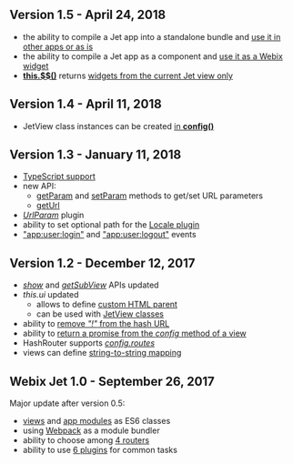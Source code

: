 ## Version 1.5 - April 24, 2018

- the ability to compile a Jet app into a standalone bundle and [use it in other apps or as is](practice/deploy.md)
- the ability to compile a Jet app as a component and [use it as a Webix widget](practice/deploy.md)
- [**this.$$()**](details/views.md#this-usdusd) returns [widgets from the current Jet view only](details/referencing.md#5-referencing-webix-widgets)

## Version 1.4 - April 11, 2018

- JetView class instances can be created [in **config()**](details/subview.md#jetview-constructor)

## Version 1.3 - January 11, 2018

- [TypeScript support](practice/typescript.md)
- new API:
    - [getParam](details/views.md#getparam) and [setParam](details/views.md#this-setparam) methods to get/set URL parameters
    - [getUrl](details/views.md)
- [*UrlParam*](details/plugins.md#urlparam-plugin) plugin
- ability to set optional path for the [Locale plugin](details/plugins.md#locale-plugin)
- ["app:user:login"](details/inner_events.md#app-user-login) and ["app:user:logout"](details/inner_events.md#app-user-logout) events

## Version 1.2 - December 12, 2017

- [*show*](details/views.md#this-show) and [*getSubView*](details/views.md#this-getsubview) APIs updated
- *this.ui* updated
    - allows to define [custom HTML parent](details/views.md#optional-container-parameter)
    - can be used with [JetView classes](details/popups.md#windows-as-jet-view-classes)
- ability to [remove *"!"* from the hash URL](details/routers.md#hiding-the-in-the-url)
- ability to [return a promise from the *config* method of a view](details/async.md#a-promise-returned-by-config-of-a-class-view)
- HashRouter supports [*config.routes*](details/app_config.md#beautifying-the-url)
- views can define [string-to-string mapping](details/app_config.md#changing-view-creation-logic)

## Webix Jet 1.0 - September 26, 2017

Major update after version 0.5:
- [views](basic/views.md) and [app modules](basic/app.md) as ES6 classes
- using [Webpack](practice/webpackconfig.md) as a module bundler
- ability to choose among [4 routers](details/routers.md)
- ability to use [6 plugins](details/plugins.md) for common tasks
